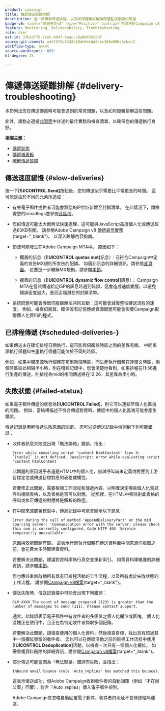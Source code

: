 ```yaml
---
product: campaign
title: 傳遞傳送疑難排解
description: 進一步瞭解傳遞效能，以及如何疑難排解與傳遞監視相關的問題
badge-v8: label="也適用於v8" type="Positive" tooltip="亦適用於Campaign v8"
feature: Monitoring, Deliverability, Troubleshooting
role: User
exl-id: 37b1d7fb-7ceb-4647-9aac-c8a80495c5bf
source-git-commit: ad6f3f2cf242d28de9e6da5cec100e096c5cbec2
workflow-type: tm+mt
source-wordcount: '809'
ht-degree: 1%

---
```


# 傳遞傳送疑難排解 {#delivery-troubleshooting}

本節列出您在傳送傳遞時可能會遇到的常見問題，以及如何疑難排解這些問題。

此外，請務必遵循[此頁面](delivery-performances.md)中詳述的最佳實務和檢查清單，以確保您的傳遞執行良好。

**相關主題：**

* [傳遞狀態](delivery-statuses.md)
* [傳遞儀表板](delivery-dashboard.md)
* [瞭解傳遞故障](understanding-delivery-failures.md)

## 傳送速度緩慢 {#slow-deliveries}

按一下&#x200B;**[!UICONTROL Send]**&#x200B;按鈕後，您的傳送似乎需要比平常更長的時間。 這可能是由於不同的元素所造成：

* 有些電子郵件提供者可能會將您的IP位址新增至封鎖清單。 在此情況下，請檢查您的broadlogs並參閱[此區段](about-deliverability.md)。

* 您的傳送可能太大而無法快速處理，這可能與JavaScript高度個人化或傳送超過60KB有關。 請參閱Adobe Campaign v8 [傳遞最佳實務](https://experienceleague.adobe.com/docs/campaign/campaign-v8/send/delivery-best-practices.html){target="_blank"}。  以深入瞭解內容指南。

* 節流可能發生在Adobe Campaign MTA中。 原因如下：

   * 擱置的訊息（**[!UICONTROL quotas met]**&#x200B;訊息）：已符合Campaign中定義的宣告MX規則所宣告的配額。 如需此訊息的詳細資訊，請參閱[此頁面](deliverability-faq.md)。 若要進一步瞭解MX規則，請參閱[本節](../../installation/using/email-deliverability.md#about-mx-rules)。

   * 擱置的訊息（**[!UICONTROL dynamic flow control]**&#x200B;訊息）： Campaign MTA在嘗試傳送給定ISP的訊息時遇到錯誤，這會造成速度變慢，以避免錯誤密度過大，進而面臨潛在的封鎖清單。

* 系統問題可能會導致伺服器無法共同互動：這可能會減慢整個傳送流程的速度。 例如，檢查伺服器，確保沒有記憶體或資源問題可能會影響Campaign取得個人化資料的程式。

## 已排程傳遞 {#scheduled-deliveries-}

如果傳送未在確切排程日期執行，這可能與伺服器時區之間的差異有關。 中間來源執行個體和生產執行個體可能位於不同的時區。

例如，如果中間來源執行個體在布里斯班時區，而生產執行個體在達爾文時區，兩個時區彼此相隔半小時，則在稽核記錄中，您會清楚地看到，如果排程在11:56進行生產的傳送，則排程為mid的相同傳送將在12:26，其差異為半小時。

## 失敗狀態 {#failed-status}

如果電子郵件傳遞的狀態為&#x200B;**[!UICONTROL Failed]**，則它可以連結至個人化區塊的問題。 例如，當結構描述不符合傳遞對應時，傳遞中的個人化區塊可能會產生錯誤。

傳遞記錄是瞭解傳遞失敗原因的關鍵。 您可以從傳送記錄中偵測到下列可能錯誤：

* 收件者訊息失敗並出現「無法聯絡」錯誤，指出：

  ```
  Error while compiling script 'content htmlContent' line X: `[table]` is not defined. JavaScript: error while evaluating script 'content htmlContent
  ```

  此問題的原因幾乎永遠是HTML中的個人化，嘗試呼叫尚未定義或對應到上游目標定位或傳送目標對應的表格或欄位。

  若要修正此問題，需要檢閱工作流程和傳遞內容，以明確決定哪些個人化嘗試呼叫相關表格，以及表格是否可以對應。 從那裡，在HTML中移除對此表格的呼叫或修正傳遞的對應將是解析的路徑。

* 在中間來源部署模型中，傳遞記錄中可能會顯示以下訊息：

  ```
  Error during the call of method 'AppendDeliveryPart' on the mid sourcing server: 'Communication error with the server: please check this one is correctly configured. Code HTTP 408 'Service temporarily unavailable'.
  ```

  原因與效能問題有關。 這表示行銷執行個體在傳送資料至中間來源伺服器之前，會花費太多時間建置資料。

  若要解決此問題，建議對資料庫執行真空並重新索引。 如需資料庫維護的詳細資訊，請參閱[本節](../../production/using/recommendations.md)。

  您也應該重新啟動所有具有已排程活動的工作流程，以及所有處於失敗狀態的工作流程。 請參閱[Campaign v8檔案](https://experienceleague.adobe.com/docs/campaign/automation/workflows/wf-activities/flow-control-activities/scheduler.html){target="_blank"}。

* 傳送失敗時，傳送記錄檔中可能會出現下列錯誤：

  ```
  DLV-XXXX The count of message prepared (123) is greater than the number of messages to send (111). Please contact support.
  ```

  通常，此錯誤表示電子郵件中有收件者的多個值之個人化欄位或區塊。 個人化區塊正在使用中，且正在為特定收件者擷取多個記錄。

  若要解決此問題，請檢查使用的個人化資料，然後檢查目標，找出具有超過其中一個欄位專案的收件者。 您也可以在傳遞活動之前的目標工作流程中使用&#x200B;**[!UICONTROL Deduplication]**&#x200B;活動，以檢查一次只有一個個人化欄位。 如需重複資料刪除的詳細資訊，請參閱[Campaign v8檔案](https://experienceleague.adobe.com/docs/campaign/automation/workflows/wf-activities/targeting-activities/deduplication.html){target="_blank"}。

* 部分傳送可能會因為「無法聯絡」錯誤而失敗，並指出：

  ```
  Inbound email bounce (rule 'Auto_replies' has matched this bounce).
  ```

  這表示傳送成功，但Adobe Campaign收到收件者的自動回覆（例如「不在辦公室」回覆），符合「Auto_replies」傳入電子郵件規則。

  Adobe Campaign會忽略自動回覆電子郵件，收件者的地址不會傳送給隔離區。
